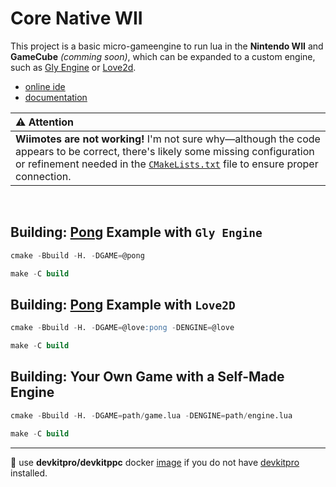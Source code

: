 # Core Native WII

This project is a basic micro-gameengine to run lua in the **Nintendo WII** and **GameCube** _(comming soon)_,
which can be expanded to a custom engine, such as [Gly Engine](https://github.com/gamelly/gly-engine) or [Love2d](https://github.com/gamelly/love-engine).

 * [online ide](https://playground.gamely.com.br)
 * [documentation](https://docs.gamely.com.br/group__nintendo)

| :warning: Attention |
| :------------------ |
| **Wiimotes are not working!** I'm not sure why—although the code appears to be correct, there's likely some missing configuration or refinement needed in the [`CMakeLists.txt`](https://github.com/gamelly/core-native-wii/blob/main/CMakeLists.txt) file to ensure proper connection. |

<br/>

## Building: [Pong](https://github.com/gamelly/gly-engine/blob/main/samples/pong/game.lua) Example with `Gly Engine`

```sql
cmake -Bbuild -H. -DGAME=@pong
```

```sql
make -C build
```

## Building: [Pong](https://github.com/gamelly/love-engine/blob/main/samples/pong/main.lua) Example with `Love2D`

```sql
cmake -Bbuild -H. -DGAME=@love:pong -DENGINE=@love
```

```sql
make -C build
```

## Building: Your Own Game with a Self-Made Engine

```sql
cmake -Bbuild -H. -DGAME=path/game.lua -DENGINE=path/engine.lua
```

```sql
make -C build
```

---

:whale: use **devkitpro/devkitppc** docker [image](https://hub.docker.com/r/devkitpro/devkitppc) if you do not have [devkitpro](https://devkitpro.org/wiki/devkitPro_pacman) installed.
